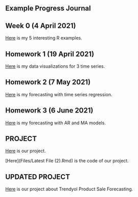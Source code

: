 ## Example Progress Journal

## Week 0 (4 April 2021)

[Here](Files/IE360_Spring21_Homework0) is my 5 interesting R examples.

## Homework 1 (19 April 2021)

[Here](Files/360hw1) is my data visualizations for 3 time series.

## Homework 2 (7 May 2021)

[Here](Files/IE360_hw2) is my forecasting with time series regression.

## Homework 3 (6 June 2021)

[Here](Files/hw3_360) is my forecasting with AR and MA models.

## PROJECT

[Here](Files/Latest-File (1)) is our project.

[Here](Files/Latest File (2).Rmd) is the code of our project.

## UPDATED PROJECT

[Here](Files/FinalProject/finalproject) is our project about Trendyol Product Sale Forecasting.